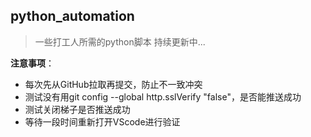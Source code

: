 ## python_automation

> 一些打工人所需的python脚本
> 持续更新中...

**注意事项**：
- 每次先从GitHub拉取再提交，防止不一致冲突
- 测试没有用git config --global http.sslVerify "false"，是否能推送成功
- 测试关闭梯子是否推送成功
- 等待一段时间重新打开VScode进行验证